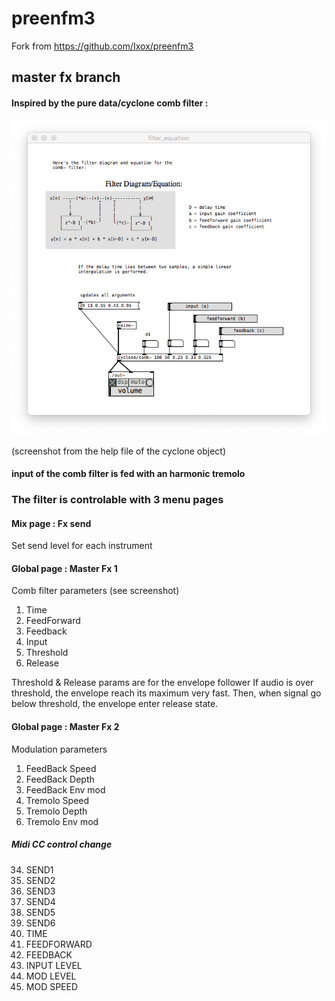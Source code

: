# preenfm3

Fork from https://github.com/Ixox/preenfm3


## master fx branch


#### Inspired by the pure data/cyclone comb filter :



![Alt text](/doc/comb_cyclone.png?raw=true "Comb filter from pure data/cyclone")


(screenshot from the help file of the cyclone object)


#### input of the comb filter is fed with an harmonic tremolo



### The filter is controlable with 3 menu pages


#### Mix page : Fx send

Set send level for each instrument


#### Global page : Master Fx 1

Comb filter parameters (see screenshot)

1. Time
2. FeedForward
3. Feedback
4. Input
5. Threshold
6. Release

Threshold & Release params are for the envelope follower
If audio is over threshold, the envelope reach its maximum very fast.
Then, when signal go below threshold, the envelope enter release state.

#### Global page : Master Fx 2

Modulation parameters

1. FeedBack Speed 
2. FeedBack Depth 
3. FeedBack Env mod
4. Tremolo Speed 
5. Tremolo Depth 
6. Tremolo Env mod


##### Midi CC control change

34.    SEND1
35.    SEND2
36.    SEND3
37.    SEND4
38.    SEND5
39.    SEND6
40.    TIME
41.    FEEDFORWARD
42.    FEEDBACK
43.    INPUT LEVEL
44.    MOD LEVEL
45.    MOD SPEED   

